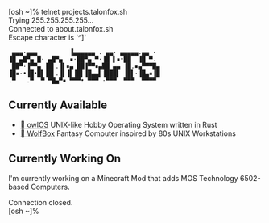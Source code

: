 [osh ~]% telnet projects.talonfox.sh  
Trying 255.255.255.255...  
Connected to about.talonfox.sh  
Escape character is '^]'  
```
 ▄▄▄·▄▄▄         ▐▄▄▄▄▄▄ . ▄▄· ▄▄▄▄▄.▄▄ · 
▐█ ▄█▀▄ █· ▄█▀▄  ▪·██▀▄.▀·▐█ ▌▪•██  ▐█ ▀. 
 ██▀·▐▀▀▄ ▐█▌.▐▌▪▄ ██▐▀▀▪▄██ ▄▄ ▐█.▪▄▀▀▀█▄
▐█▪·•▐█•█▌▐█▌.▐▌▐▌▐█▌▐█▄▄▌▐███▌ ▐█▌·▐█▄▪▐█
.▀   .▀  ▀ ▀█▄▀▪ ▀▀▀• ▀▀▀ ·▀▀▀  ▀▀▀  ▀▀▀▀ 
```
## Currently Available
- [🦉 owlOS](https://github.com/Talon396/owlOS) UNIX-like Hobby Operating System written in Rust
- [🐺 WolfBox](https://github.com/Talon396/WolfBox) Fantasy Computer inspired by 80s UNIX Workstations
## Currently Working On
I'm currently working on a Minecraft Mod that adds MOS Technology 6502-based Computers.
<br>

Connection closed.  
[osh ~]% <span class="terminal_cursor"></span>